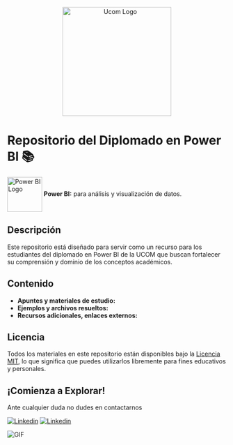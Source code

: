 <p align="center"> <img src="https://raw.githubusercontent.com/Datalitica/Ucom/39fbbffcd0a413f8c374fc5dc358bd272e8c3bf9/imagenes/UCOM_logo.png" alt= "Ucom Logo" width = "250" align="center" >

# Repositorio del Diplomado en Power BI 📚 
<img src="https://upload.wikimedia.org/wikipedia/commons/c/cf/New_Power_BI_Logo.svg" alt= "Power BI Logo" width = "80" align="center" > **Power BI:** para análisis y visualización de datos.

## Descripción
Este repositorio está diseñado para servir como un recurso para los estudiantes del diplomado en Power BI de la UCOM que buscan fortalecer su comprensión y dominio de los conceptos académicos. 

## Contenido

- **Apuntes y materiales de estudio:**
- **Ejemplos y archivos resueltos:** 
- **Recursos adicionales, enlaces externos:** 

## Licencia

Todos los materiales en este repositorio están disponibles bajo la [Licencia MIT](LICENSE), lo que significa que puedes utilizarlos libremente para fines educativos y personales.

## ¡Comienza a Explorar!

Ante cualquier duda no dudes en contactarnos
<!-- Your badges -->
[![Linkedin](https://img.shields.io/badge/-Mathias_Chaparro-blue?style=flat&logo=Linkedin&logoColor=white)](https://www.linkedin.com/in/mathias-chaparro-duarte/)
[![Linkedin](https://img.shields.io/badge/-Juan_Pablo_Bazan-blue?style=flat&logo=Linkedin&logoColor=white)](https://www.linkedin.com/in/jpbazan/)

<img align="center" alt="GIF" src="https://media.giphy.com/media/13HgwGsXF0aiGY/giphy.gif" />

